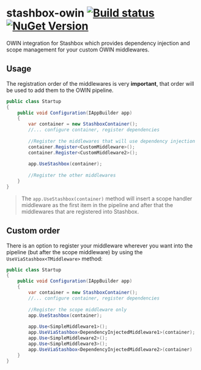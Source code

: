 # stashbox-owin [![Build status](https://img.shields.io/appveyor/ci/pcsajtai/stashbox-extensions/main.svg?label=appveyor)](https://ci.appveyor.com/project/pcsajtai/stashbox-extensions/branch/master) [![NuGet Version](https://buildstats.info/nuget/Stashbox.Owin)](https://www.nuget.org/packages/Stashbox.Owin/)
OWIN integration for Stashbox which provides dependency injection and scope management for your custom OWIN middlewares.

## Usage
The registration order of the middlewares is very **important**, that order will be used to add them to the OWIN pipeline.
```c#
public class Startup
{
    public void Configuration(IAppBuilder app)
    {
        var container = new StashboxContainer();
        //... configure container, register dependencies
        
        //Register the middlewares that will use dependency injection
        container.Register<CustomMiddleware>();
        container.Register<CustomMiddleware2>();
        
        app.UseStashbox(container);
        
        //Register the other middlewares
    }
}
```
> The `app.UseStashbox(container)` method will insert a scope handler middleware as the first item in the pipeline and after that the middlewares that are registered into Stashbox.

## Custom order
There is an option to register your middleware wherever you want into the pipeline (but after the scope middleware) by using the `UseViaStashbox<TMiddleware>` method:
```c#
public class Startup
{
    public void Configuration(IAppBuilder app)
    {
        var container = new StashboxContainer();
        //... configure container, register dependencies
        
        //Register the scope middleware only
        app.UseStashbox(container);
        
        app.Use<SimpleMiddleware1>();
        app.UseViaStashbox<DependencyInjectedMiddleware1>(container);
        app.Use<SimpleMiddleware2>();
        app.Use<SimpleMiddleware3>();
        app.UseViaStashbox<DependencyInjectedMiddleware2>(container)
    }
}
```
